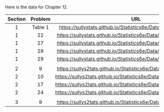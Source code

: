 Here is the data for Chapter 12. 

|Section|Problem|URL|
|:---:|:---:|:---:|
|1|Table 1|<a>https://sullystats.github.io/Statistics6e/Data/Chapter12/Table1.csv</a><br/>|
|1|22|<a>https://sullystats.github.io/Statistics6e/Data/Chapter12/12_1_22.csv</a><br/>|
|1|27|<a>https://sullystats.github.io/Statistics6e/Data/Chapter12/12_1_27.csv</a><br/>|
|1|28|<a>https://sullystats.github.io/Statistics6e/Data/Chapter12/12_1_28.csv</a><br/>|
|1|29|<a>https://sullystats.github.io/Statistics6e/Data/Chapter12/12_1_29.csv</a><br/>|
| | |
|2|9|<a>https://sullys2tats.github.io/Statistics6e/Data/Chapter12/12_2_9.csv</a><br/>|
|2|10|<a>https://sullys2tats.github.io/Statistics6e/Data/Chapter12/12_2_10.csv</a><br/>|
|2|17|<a>https://sullys2tats.github.io/Statistics6e/Data/Chapter12/12_2_17.csv</a><br/>|
|2|24|<a>https://sullys2tats.github.io/Statistics6e/Data/Chapter12/12_2_24.csv</a><br/>|
| | |
|3|9|<a>https://sullys2tats.github.io/Statistics6e/Data/Chapter12/12_3_9.csv</a><br/>|
